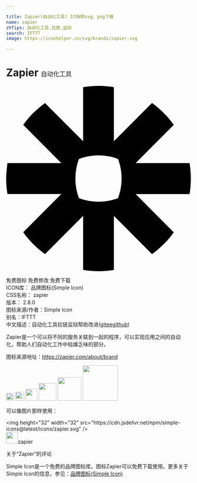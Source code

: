 ```yaml
---

title: Zapier(自动化工具) ICON转svg、png下载
name: zapier
zhTips: 自动化工具,拉链,监狱
search: IFTTT
image: https://iconhelper.cn/svg/brands/zapier.svg

---
```


# Zapier  <small style="font-size: 60%;font-weight: 100">自动化工具</small>

<div id="svg" class="svg-wrap">
<svg role="img" viewBox="0 0 24 24" xmlns="http://www.w3.org/2000/svg"><title>Zapier icon</title><path d="M15 12.004c0 .893-.165 1.746-.461 2.535-.787.297-1.643.461-2.535.461h-.009c-.893 0-1.745-.165-2.534-.461C9.164 13.75 9 12.896 9 12.004v-.009c0-.893.164-1.745.461-2.534C10.25 9.164 11.103 9 11.995 9h.009c.893 0 1.748.164 2.535.462.297.788.461 1.641.461 2.535v.007zM23.835 10H16.83l4.948-4.952c-.39-.548-.82-1.06-1.295-1.533-.473-.474-.985-.907-1.53-1.296l-4.954 4.949V.165C13.35.061 12.686 0 12.004 0h-.01c-.68 0-1.346.061-1.995.165V7.17l-4.95-4.949c-.549.386-1.06.821-1.534 1.294-.474.474-.908.987-1.296 1.533L7.168 10H.165S0 11.316 0 11.995v.009c0 .68.061 1.348.165 1.995H7.17l-4.949 4.952c.777 1.096 1.733 2.051 2.827 2.83L10 16.831v7.004c.648.105 1.313.165 1.991.165h.017c.679 0 1.344-.06 1.991-.165v-7.004l4.952 4.95c.548-.375 1.06-.812 1.529-1.29h.005c.473-.465.906-.976 1.296-1.531l-4.95-4.949h7.004c.105-.645.165-1.304.165-1.98V12c0-.678-.06-1.343-.165-1.99"/></svg>
</div>
<detail full-name='zapier'></detail>

<div class="detail-page">
<p>
<span><span class="badge-success badge">免费图标</span> <span class="badge-success badge">免费修改</span>  <span class="badge-success badge">免费下载</span> </span>
<br/>
<span>
ICON库：
<span class="badge-secondary badge">品牌图标(Simple Icon)</span> 
</span>
<br/>
<span>
CSS名称：
<span class="badge-secondary badge">zapier</span> 
</span>

<br/>
<span>
版本：
<span class="badge-secondary badge">2.8.0</span> 
</span>
<br/>
<span>图标来源/作者：<span class="badge-light badge">Simple Icon</span></span> 
<br/>
<span>别名：<span class="badge-light badge">IFTTT</span></span><br/><span class="zh-detail">中文描述：<span class="badge-primary badge">自动化工具</span><span class="badge-primary badge">拉链</span><span class="badge-primary badge">监狱</span><span class="help-link"><span>帮助改进</span>(<a href="https://gitee.com/liuwave/icon-helper/edit/master/json/brands/zapier.json" target="_blank" rel="noopener noreferrer">gitee</a><a href="https://github.com/liuwave/icon-helper/edit/master/json/brands/zapier.json" target="_blank" rel="noopener noreferrer">github</a></span>)</span><br/>
</p>
</div><div class="description description alert alert-light"><p>Zapier是一个可以将不同的服务关联到一起的程序，可以实现应用之间的自动化，帮助人们自动化工作中枯燥乏味的部分。</p><p>图标来源地址：<a href="https://zapier.com/about/brand" target="_blank" rel="noopener noreferrer">https://zapier.com/about/brand</a></p></div>
<div class="alert alert-dark">
<img height="21" width="21" src="https://cdn.jsdelivr.net/npm/simple-icons@latest/icons/zapier.svg" />
<img height="24" width="24" src="https://cdn.jsdelivr.net/npm/simple-icons@latest/icons/zapier.svg" />
<img height="32" width="32" src="https://cdn.jsdelivr.net/npm/simple-icons@latest/icons/zapier.svg" />
<img height="48" width="48" src="https://cdn.jsdelivr.net/npm/simple-icons@latest/icons/zapier.svg" />
<img height="64" width="64" src="https://cdn.jsdelivr.net/npm/simple-icons@latest/icons/zapier.svg" />
<img height="96" width="96" src="https://cdn.jsdelivr.net/npm/simple-icons@latest/icons/zapier.svg" />

</div>
<div>
  <p>可以像图片那样使用：    
  </p>
  <div class="alert alert-primary" style="font-size: 14px">
    &lt;img height="32" width="32" src="https://cdn.jsdelivr.net/npm/simple-icons@latest/icons/zapier.svg" /&gt;
    <copy-btn content='<img height="32" width="32" src="https://cdn.jsdelivr.net/npm/simple-icons@latest/icons/zapier.svg" />'></copy-btn>
  </div>
  <div class="alert alert-secondary">
    <img height="32" width="32" src="https://cdn.jsdelivr.net/npm/simple-icons@latest/icons/zapier.svg" />zapier
    <copy-btn content="zapier" btn-title="复制图标名称"></copy-btn>
  </div>
</div>

<Vssue title="关于“Zapier”的评论" >关于“Zapier”的评论</Vssue>


<div><p>Simple Icon是一个免费的品牌图标库。图标Zapier可以免费下载使用。更多关于  Simple Icon的信息，参见：<a target="_blank" href="https://iconhelper.cn/brands.html">品牌图标(Simple Icon)</a>
</p></div>
